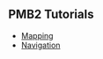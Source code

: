 ## PMB2 Tutorials

- [Mapping](https://cesc-folch.github.io/pmb2-tutorial/mapping)
- [Navigation](https://cesc-folch.github.io/pmb2-tutorial/navigation)
